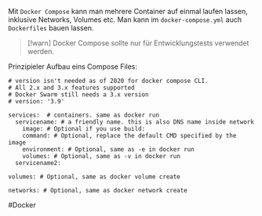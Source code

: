 
Mit `Docker Compose` kann man mehrere Container auf einmal laufen lassen, inklusive Networks, Volumes etc. Man kann im `docker-compose.yml` auch `Dockerfiles` bauen lassen.

>[!warn]
>Docker Compose sollte nur für Entwicklungstests verwendet werden.


Prinzipieler Aufbau eins Compose Files:

```
# version isn't needed as of 2020 for docker compose CLI. 
# All 2.x and 3.x features supported
# Docker Swarm still needs a 3.x version
# version: '3.9'

services:  # containers. same as docker run
  servicename: # a friendly name. this is also DNS name inside network
    image: # Optional if you use build:
    command: # Optional, replace the default CMD specified by the image
    environment: # Optional, same as -e in docker run
    volumes: # Optional, same as -v in docker run
  servicename2:

volumes: # Optional, same as docker volume create

networks: # Optional, same as docker network create
```




#Docker 